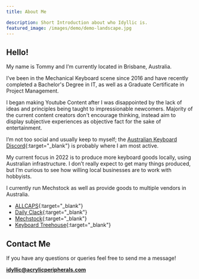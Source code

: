 ```yaml
---
title: About Me

description: Short Introduction about who Idyllic is.
featured_image: /images/demo/demo-landscape.jpg
---
```



## Hello!

My name is Tommy and I’m currently located in Brisbane, Australia.

I’ve been in the Mechanical Keyboard scene since 2016 and have recently completed a Bachelor's Degree in IT, as well as a Graduate Certificate in Project Management.

I began making Youtube Content after I was disappointed by the lack of ideas and principles being taught to impressionable newcomers. Majority of the current content creators don't encourage thinking, instead aim to display subjective experiences as objective fact for the sake of entertainment.

I’m not too social and usually keep to myself; the [Australian Keyboard Discord](https://discord.gg/kDVErE7xHk){:target="_blank"} is probably where I am most active. 

My current focus in 2022 is to produce more keyboard goods locally, using Australian infrastructure. I don’t really expect to get many things produced, but I’m curious to see how willing local businesses are to work with hobbyists. 

I currently run Mechstock as well as provide goods to multiple vendors in Australia.

* [ALLCAPS](https://allcaps.store){:target="_blank"}
* [Daily Clack](https://Dailyclack.com){:target="_blank"}
* [Mechstock](https://Mechstock.com.au){:target="_blank"}
* [Keyboard Treehouse](https://Keyboardtreehouse.com){:target="_blank"}

## Contact Me

If you have any questions or queries feel free to send me a message!

**idyllic@acrylicperipherals.com**